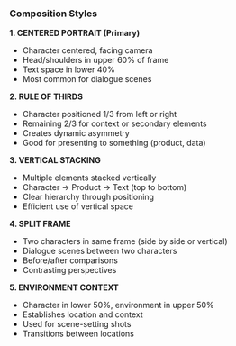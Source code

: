 ### Composition Styles

**1. CENTERED PORTRAIT (Primary)**

- Character centered, facing camera
- Head/shoulders in upper 60% of frame
- Text space in lower 40%
- Most common for dialogue scenes

**2. RULE OF THIRDS**

- Character positioned 1/3 from left or right
- Remaining 2/3 for context or secondary elements
- Creates dynamic asymmetry
- Good for presenting to something (product, data)

**3. VERTICAL STACKING**

- Multiple elements stacked vertically
- Character → Product → Text (top to bottom)
- Clear hierarchy through positioning
- Efficient use of vertical space

**4. SPLIT FRAME**

- Two characters in same frame (side by side or vertical)
- Dialogue scenes between two characters
- Before/after comparisons
- Contrasting perspectives

**5. ENVIRONMENT CONTEXT**

- Character in lower 50%, environment in upper 50%
- Establishes location and context
- Used for scene-setting shots
- Transitions between locations
